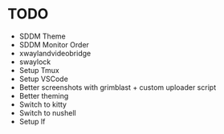 # TODO

- SDDM Theme
- SDDM Monitor Order
- xwaylandvideobridge
- swaylock
- Setup Tmux
- Setup VSCode
- Better screenshots with grimblast + custom uploader script
- Better theming
- Switch to kitty
- Switch to nushell
- Setup lf
